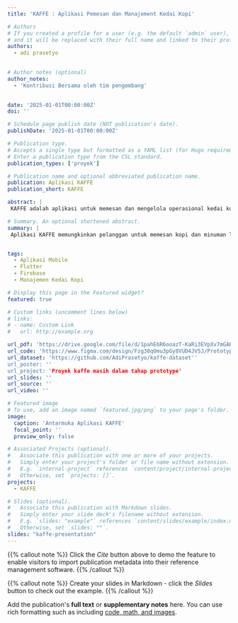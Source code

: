 ```yaml
---
title: 'KAFFE : Aplikasi Pemesan dan Manajement Kedai Kopi'

# Authors
# If you created a profile for a user (e.g. the default `admin` user), write the username (folder name) here
# and it will be replaced with their full name and linked to their profile.
authors:
  - adi prasetyo
  

# Author notes (optional)
author_notes:
  - 'Kontribusi Bersama oleh tim pengembang'
  

date: '2025-01-01T00:00:00Z'
doi: ''

# Schedule page publish date (NOT publication's date).
publishDate: '2025-01-01T00:00:00Z'

# Publication type.
# Accepts a single type but formatted as a YAML list (for Hugo requirements).
# Enter a publication type from the CSL standard.
publication_types: ['proyek']

# Publication name and optional abbreviated publication name.
publication: Aplikasi KAFFE
publication_short: KAFFE

abstract: |
 KAFFE adalah aplikasi untuk memesan dan mengelola operasional kedai kopi. Aplikasi ini menyediakan antarmuka yang ramah pengguna bagi pelanggan untuk memesan minuman dan memungkinkan pemilik kedai kopi untuk menangani inventaris, pesanan, dan pembayaran secara efisien. Aplikasi ini dibangun menggunakan Flutter dan Firebase, memberikan pengalaman lintas platform bagi pengguna.

# Summary. An optional shortened abstract.
summary: |
 Aplikasi KAFFE memungkinkan pelanggan untuk memesan kopi dan minuman lainnya dengan mudah, sambil membantu pemilik kedai kopi mengelola operasional mereka secara efisien. Aplikasi ini dikembangkan dengan menggunakan teknologi aplikasi mobile modern dan layanan cloud untuk memastikan keandalan dan performa.


tags:
  - Aplikasi Mobile
  - Flutter
  - Firebase
  - Manajemen Kedai Kopi

# Display this page in the Featured widget?
featured: true

# Custom links (uncomment lines below)
# links:
# - name: Custom Link
#   url: http://example.org

url_pdf: 'https://drive.google.com/file/d/1pahE6R6ooazT-KaRi3EVpXv7mGARRkSs/view?usp=drive_link'
url_code: 'https://www.figma.com/design/Fzg30qOmu3pGy8VUD4JV5J/Prototype-Design-ui%2Fux-Application-Uka-Kaffe?node-id=0-1&p=f&t=aRAD5E681Nyj4Zho-0'
url_dataset: 'https://github.com/AdiPrasetyo/kaffe-dataset''
url_poster: ''
url_project: 'Proyek kaffe masih dalam tahap prototype'
url_slides: ''
url_source: ''
url_video: ''

# Featured image
# To use, add an image named `featured.jpg/png` to your page's folder.
image:
  caption: 'Antarmuka Aplikasi KAFFE'
  focal_point: ''
  preview_only: false

# Associated Projects (optional).
#   Associate this publication with one or more of your projects.
#   Simply enter your project's folder or file name without extension.
#   E.g. `internal-project` references `content/project/internal-project/index.md`.
#   Otherwise, set `projects: []`.
projects:
  - KAFFE

# Slides (optional).
#   Associate this publication with Markdown slides.
#   Simply enter your slide deck's filename without extension.
#   E.g. `slides: "example"` references `content/slides/example/index.md`.
#   Otherwise, set `slides: ""`.
slides: "kaffe-presentation"
---
```


{{% callout note %}}
Click the _Cite_ button above to demo the feature to enable visitors to import publication metadata into their reference management software.
{{% /callout %}}

{{% callout note %}}
Create your slides in Markdown - click the _Slides_ button to check out the example.
{{% /callout %}}

Add the publication's **full text** or **supplementary notes** here. You can use rich formatting such as including [code, math, and images](https://docs.hugoblox.com/content/writing-markdown-latex/).
